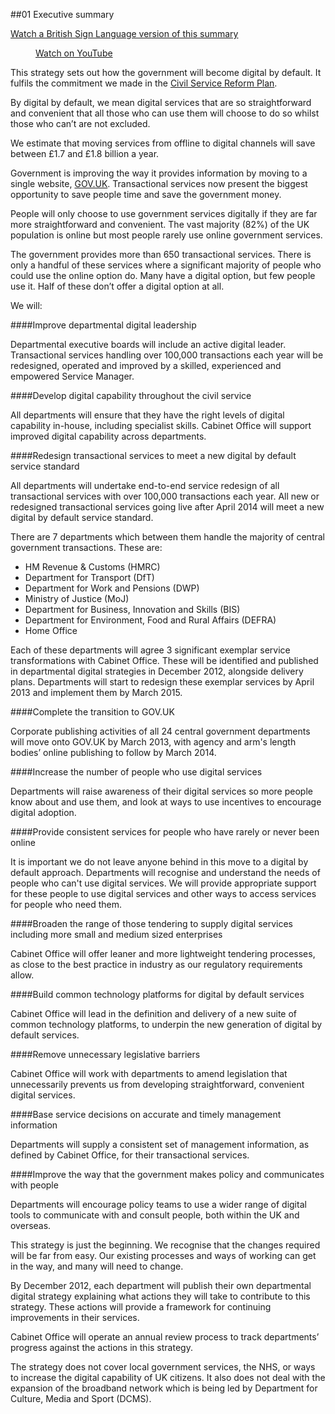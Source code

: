 ##01 Executive summary

<div class="show-hide">

[Watch a British Sign Language version of this summary](http://www.youtube.com/watch?v=cKj9MNXmvtM)

<div class="media-player-outside show-hide-content">
<div class="media-player">
<figure class="media-player-wrapper">
  <p><a href="http://www.youtube.com/watch?v=cKj9MNXmvtM" rel="external">Watch on YouTube</a></p>
</figure>
</div>
</div>
</div>

This strategy sets out how the government will become digital by
default. It fulfils the commitment we made in the [Civil Service Reform Plan](http://www.civilservice.gov.uk/reform).

By digital by default, we mean digital services that are so
straightforward and convenient that all those who can use them will
choose to do so whilst those who can’t are not excluded.

We estimate that moving services from offline to digital channels will
save between £1.7 and £1.8 billion a year.

Government is improving the way it provides information by moving to a
single website, [GOV.UK](https://www.gov.uk/). Transactional services now present the biggest
opportunity to save people time and save the government money.

People will only choose to use government services digitally if they are
far more straightforward and convenient. The vast majority (82%) of the
UK population is online but most people rarely use online government services.

The government provides more than 650 transactional services. There is
only a handful of these services where a significant majority of people who could use the
online option do. Many have a digital option, but few people use it.
Half of these don’t offer a digital option at all.

We will:

####Improve departmental digital leadership

Departmental executive boards will include an active digital leader.
Transactional services handling over 100,000 transactions each year will
be redesigned, operated and improved by a skilled, experienced
and empowered Service Manager.

####Develop digital capability throughout the civil service

All departments will ensure that they have the right levels of digital
capability in-house, including specialist skills. Cabinet Office will
support improved digital capability across departments.


####Redesign transactional services to meet a new digital by default service standard

All departments will undertake end-to-end service redesign of all
transactional services with over 100,000 transactions each year. All new
or redesigned transactional services going live after April 2014 will
meet a new digital by default service standard.

There are 7 departments which between them handle the majority of central government transactions. These are:

- HM Revenue & Customs (HMRC)
- Department for Transport (DfT)
- Department for Work and Pensions (DWP)
- Ministry of Justice (MoJ)
- Department for Business, Innovation and Skills (BIS)
- Department for Environment, Food and Rural Affairs (DEFRA)
- Home Office

Each of these departments will agree 3 significant exemplar service transformations with Cabinet Office. These
will be identified and published in departmental digital strategies in December 2012, alongside delivery plans.
Departments will start to redesign these exemplar services by April 2013
and implement them by March 2015.

####Complete the transition to GOV.UK

Corporate publishing activities of all 24 central government departments
will move onto GOV.UK by March 2013, with agency and arm's length bodies’
online publishing to follow by March 2014.

####Increase the number of people who use digital services

Departments will raise awareness of their digital services so more
people know about and use them, and look at ways to use incentives to encourage digital
adoption.

####Provide consistent services for people who have rarely or never been online

It is important we do not leave anyone behind in this move to a digital
by default approach. Departments will recognise and understand the needs
of people who can't use digital services. We
will provide appropriate support for these people to use digital
services and other ways to access services for people who need them.

####Broaden the range of those tendering to supply digital services including more small and medium sized enterprises

Cabinet Office will offer leaner and more lightweight tendering
processes, as close to the best practice in industry as our regulatory
requirements allow.

####Build common technology platforms for digital by default services

Cabinet Office will lead in the definition and delivery of a new suite
of common technology platforms, to underpin the new generation of
digital by default services.

####Remove unnecessary legislative barriers

Cabinet Office will work with departments to amend legislation that
unnecessarily prevents us from developing straightforward, convenient
digital services.

####Base service decisions on accurate and timely management information

Departments will supply a consistent set of management information, as
defined by Cabinet Office, for their transactional services.

####Improve the way that the government makes policy and communicates with people

Departments will encourage policy teams to use a wider range of digital
tools to communicate with and consult people, both within the UK and
overseas.

This strategy is just the beginning. We recognise
that the changes required will be far from easy. Our existing processes
and ways of working can get in the way, and many will need to change.

By December 2012, each department will publish their own departmental
digital strategy explaining what actions they will take to contribute to
this strategy. These actions will provide a framework for continuing
improvements in their services.

Cabinet Office will operate an annual review process to track
departments’ progress against the actions in this strategy.

The strategy does not cover local government services, the NHS, or ways to increase the digital capability of
UK citizens. It also does not deal with the expansion of the broadband network which is being led by Department for Culture, Media and Sport (DCMS).
